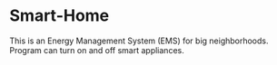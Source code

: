 # Smart-Home
This is an Energy Management System (EMS) for big neighborhoods. Program can turn on and off smart appliances.
